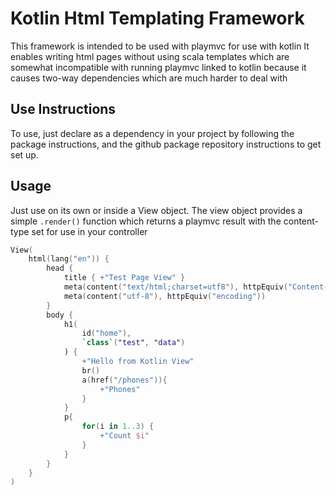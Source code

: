 # Kotlin Html Templating Framework
This framework is intended to be used with playmvc for use with kotlin
It enables writing html pages without using scala templates which
are somewhat incompatible with running playmvc linked to kotlin because it causes two-way dependencies
which are much harder to deal with

## Use Instructions
To use, just declare as a dependency in your project by following the package instructions, and the github package repository instructions to get set up.

## Usage
Just use on its own or inside a View object. The view object provides a simple `.render()` function which returns a playmvc result with the content-type set for use in your controller
```kotlin
View(
    html(lang("en")) {
        head {
            title { +"Test Page View" }
            meta(content("text/html;charset=utf8"), httpEquiv("Content-Type"))
            meta(content("utf-8"), httpEquiv("encoding"))
        }
        body {
            h1(
                id("home"),
                `class`("test", "data")
            ) {
                +"Hello from Kotlin View"
                br()
                a(href("/phones")){
                    +"Phones"
                }
            }
            p{
                for(i in 1..3) {
                    +"Count $i"
                }
            }
        }
    }
)
```
